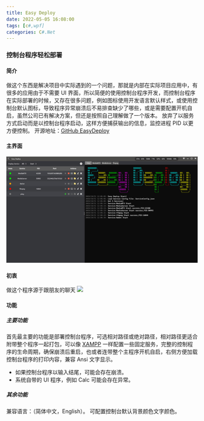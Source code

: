 ```yaml
---
title: Easy Deploy
date: 2022-05-05 16:08:00
tags: [c#,wpf]
categories: C#.Net
---
```

### 控制台程序轻松部署
<!-- more -->
#### 简介
做这个东西是解决项目中实际遇到的一个问题，那就是内部在实际项目应用中，有很多的应用由于不需要 UI 界面，所以简便的使用控制台程序开发，而控制台程序在实际部署的时候，又存在很多问题，例如图标使用开发语言默认样式，或使用控制台默认图标，导致程序异常崩溃后不易排查缺少了哪些，或是需要配置开机自启，虽然公司已有解决方案，但还是按照自己理解做了一个版本。
放弃了以服务方式启动而是以控制台程序启动，这样方便捕获输出的信息，监控进程 PID 以更方便控制。
开源地址：[GitHub EasyDeploy](https://github.com/iceelves/EasyDeploy)

#### 主界面
<img src="https://github.com/iceelves/EasyDeploy/blob/main/images/MainWindow.jpg?raw=true"/>

#### 初衷
做这个程序源于跟朋友的聊天
<img src="https://sadness96.github.io/images/blog/csharp-EasyDeploy/ChatRecord.jpg"/>

#### 功能
##### 主要功能
首先最主要的功能是部署控制台程序，可选相对路径或绝对路径，相对路径更适合附带整个程序一起打包，可以像 [XAMPP](https://www.apachefriends.org/index.html) 一样配置一些固定服务，完整的控制程序的生命周期，确保崩溃后重启，也或者连带整个主程序开机自启，右侧方便加载控制台程序的打印内容，兼容 Ansi 文字显示。

* 如果控制台程序以输入结尾，可能会存在崩溃。
* 系统自带的 UI 程序，例如 Calc 可能会存在异常。

##### 其余功能
兼容语言：（简体中文，English）。
可配置控制台默认背景颜色文字颜色。